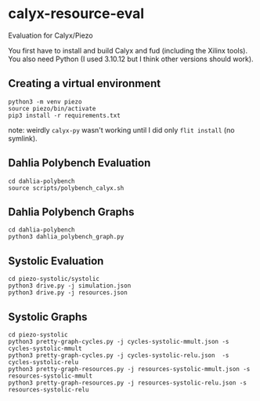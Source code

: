 # calyx-resource-eval
Evaluation for Calyx/Piezo

You first have to install and build Calyx and fud (including the Xilinx tools).
You also need Python (I used 3.10.12 but I think other versions should work).

## Creating a virtual environment
```
python3 -m venv piezo
source piezo/bin/activate
pip3 install -r requirements.txt
```
note: weirdly `calyx-py` wasn't working until I did only `flit install` (no symlink).

## Dahlia Polybench Evaluation
```
cd dahlia-polybench
source scripts/polybench_calyx.sh
```

## Dahlia Polybench Graphs
```
cd dahlia-polybench
python3 dahlia_polybench_graph.py
```

## Systolic Evaluation
```
cd piezo-systolic/systolic
python3 drive.py -j simulation.json
python3 drive.py -j resources.json
```

## Systolic Graphs
```
cd piezo-systolic
python3 pretty-graph-cycles.py -j cycles-systolic-mmult.json -s cycles-systolic-mmult
python3 pretty-graph-cycles.py -j cycles-systolic-relu.json  -s cycles-systolic-relu
python3 pretty-graph-resources.py -j resources-systolic-mmult.json -s resources-systolic-mmult
python3 pretty-graph-resources.py -j resources-systolic-relu.json -s resources-systolic-relu
```